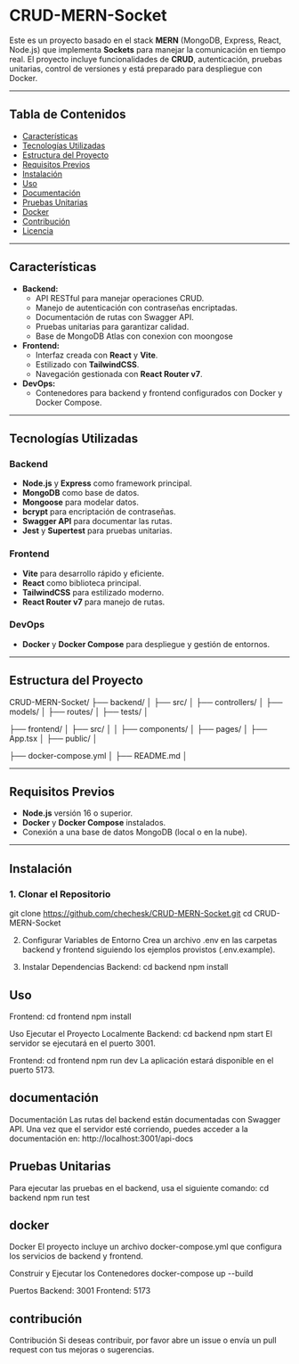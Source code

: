 # CRUD-MERN-Socket
Este es un proyecto basado en el stack **MERN** (MongoDB, Express, React, Node.js) que implementa **Sockets** para manejar la comunicación en tiempo real. El proyecto incluye funcionalidades de **CRUD**, autenticación, pruebas unitarias, control de versiones y está preparado para despliegue con Docker.

---

## Tabla de Contenidos
- [Características](#características)
- [Tecnologías Utilizadas](#tecnologías-utilizadas)
- [Estructura del Proyecto](#estructura-del-proyecto)
- [Requisitos Previos](#requisitos-previos)
- [Instalación](#instalación)
- [Uso](#uso)
- [Documentación](#documentación)
- [Pruebas Unitarias](#pruebas-unitarias)
- [Docker](#docker)
- [Contribución](#contribución)
- [Licencia](#licencia)

---

## Características
- **Backend:**
  - API RESTful para manejar operaciones CRUD.
  - Manejo de autenticación con contraseñas encriptadas.
  - Documentación de rutas con Swagger API.
  - Pruebas unitarias para garantizar calidad.
  - Base de MongoDB Atlas con conexion con moongose
- **Frontend:**
  - Interfaz creada con **React** y **Vite**.
  - Estilizado con **TailwindCSS**.
  - Navegación gestionada con **React Router v7**.
- **DevOps:**
  - Contenedores para backend y frontend configurados con Docker y Docker Compose.

---

## Tecnologías Utilizadas

### Backend
- **Node.js** y **Express** como framework principal.
- **MongoDB** como base de datos.
- **Mongoose** para modelar datos.
- **bcrypt** para encriptación de contraseñas.
- **Swagger API** para documentar las rutas.
- **Jest** y **Supertest** para pruebas unitarias.

### Frontend
- **Vite** para desarrollo rápido y eficiente.
- **React** como biblioteca principal.
- **TailwindCSS** para estilizado moderno.
- **React Router v7** para manejo de rutas.

### DevOps
- **Docker** y **Docker Compose** para despliegue y gestión de entornos.

---

## Estructura del Proyecto

CRUD-MERN-Socket/
 ├── backend/ │ 
 ├── src/ │ 
 ├── controllers/ │ 
 ├── models/ │ 
 ├── routes/ │ 
 ├── tests/  │
 
 ├── frontend/ │ 
 ├── src/ │ │ 
 ├── components/ │ 
 ├── pages/ │ 
 ├── App.tsx │ 
 ├── public/ │

 ├── docker-compose.yml │
 ├── README.md │

 
---

## Requisitos Previos
- **Node.js** versión 16 o superior.
- **Docker** y **Docker Compose** instalados.
- Conexión a una base de datos MongoDB (local o en la nube).

---

## Instalación

### 1. Clonar el Repositorio

git clone https://github.com/chechesk/CRUD-MERN-Socket.git
cd CRUD-MERN-Socket

2. Configurar Variables de Entorno
Crea un archivo .env en las carpetas backend y frontend siguiendo los ejemplos provistos (.env.example).

3. Instalar Dependencias
Backend:
cd backend
npm install

## Uso

Frontend:
cd frontend
npm install

Uso
Ejecutar el Proyecto Localmente
Backend:
cd backend
npm start
El servidor se ejecutará en el puerto 3001.

Frontend:
cd frontend
npm run dev
La aplicación estará disponible en el puerto 5173.

## documentación

Documentación
Las rutas del backend están documentadas con Swagger API. Una vez que el servidor esté corriendo, puedes acceder a la documentación en:
http://localhost:3001/api-docs

## Pruebas Unitarias
Para ejecutar las pruebas en el backend, usa el siguiente comando:
cd backend
npm run test

## docker
Docker
El proyecto incluye un archivo docker-compose.yml que configura los servicios de backend y frontend.

Construir y Ejecutar los Contenedores
docker-compose up --build

Puertos
Backend: 3001
Frontend: 5173

## contribución
Contribución
Si deseas contribuir, por favor abre un issue o envía un pull request con tus mejoras o sugerencias.